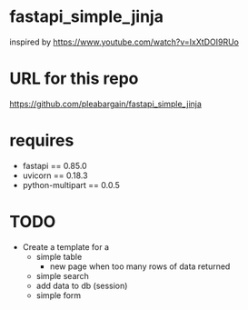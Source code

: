 # fastapi_simple_jinja
inspired by https://www.youtube.com/watch?v=IxXtDOI9RUo

# URL for this repo
https://github.com/pleabargain/fastapi_simple_jinja

# requires

* fastapi == 0.85.0
* uvicorn == 0.18.3
* python-multipart == 0.0.5

# TODO
* Create a template for a 
    * simple table
        * new page when too many rows of data returned
    * simple search
    * add data to db (session)
    * simple form

